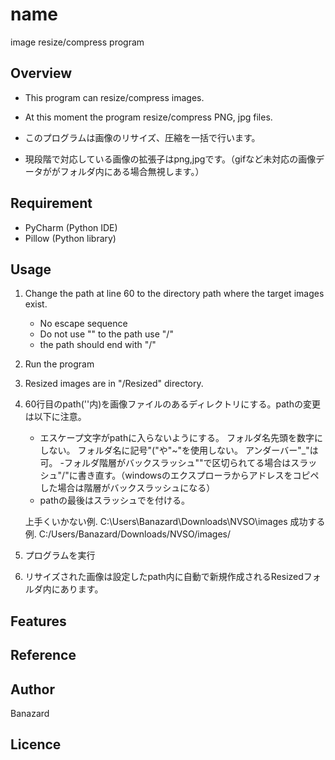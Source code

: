 # name
image resize/compress program

## Overview
- This program can resize/compress images.
- At this moment the program resize/compress PNG, jpg files.

- このプログラムは画像のリサイズ、圧縮を一括で行います。
- 現段階で対応している画像の拡張子はpng,jpgです。（gifなど未対応の画像データががフォルダ内にある場合無視します。）

## Requirement
- PyCharm (Python IDE)
- Pillow (Python library)

## Usage
1. Change the path at line 60 to the directory path where the target images exist.
    - No escape sequence
    - Do not use "\" to the path use "/"
    - the path should end with "/"
1. Run the program
1. Resized images are in "/Resized" directory.

1. 60行目のpath(''内)を画像ファイルのあるディレクトリにする。pathの変更は以下に注意。
    - エスケープ文字がpathに入らないようにする。
    フォルダ名先頭を数字にしない。
    フォルダ名に記号"("や"~"を使用しない。
    アンダーバー"_"は可。 -フォルダ階層がバックスラッシュ"\"で区切られてる場合はスラッシュ"/"に書き直す。（windowsのエクスプローラからアドレスをコピペした場合は階層がバックスラッシュになる）
    - pathの最後はスラッシュでを付ける。
    
    上手くいかない例. C:\Users\Banazard\Downloads\NVSO\images
    成功する例. C:/Users/Banazard/Downloads/NVSO/images/
    
1. プログラムを実行
1. リサイズされた画像は設定したpath内に自動で新規作成されるResizedフォルダ内にあります。

## Features

## Reference

## Author
Banazard

## Licence

